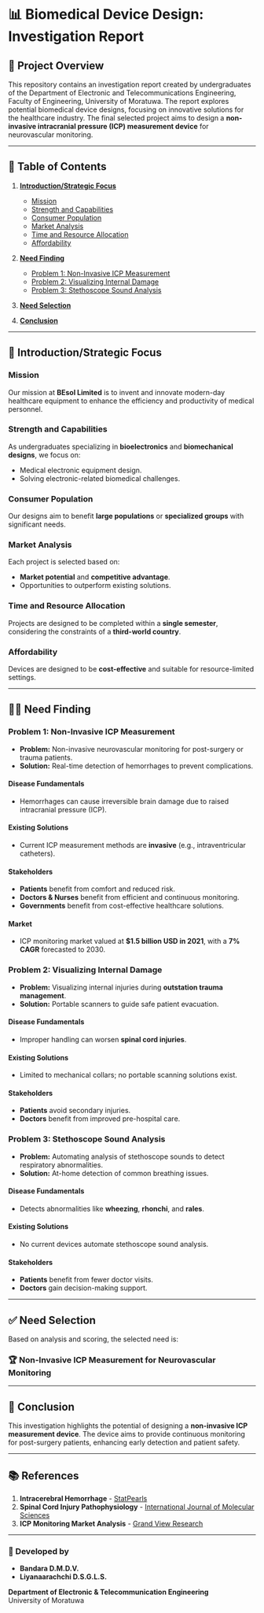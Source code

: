 # 📊 Biomedical Device Design: Investigation Report

## 🏥 Project Overview

This repository contains an investigation report created by undergraduates of the Department of Electronic and Telecommunications Engineering, Faculty of Engineering, University of Moratuwa. The report explores potential biomedical device designs, focusing on innovative solutions for the healthcare industry. The final selected project aims to design a **non-invasive intracranial pressure (ICP) measurement device** for neurovascular monitoring.

---

## 📌 Table of Contents

1. **[Introduction/Strategic Focus](#introductionstrategic-focus)**
   - [Mission](#mission)
   - [Strength and Capabilities](#strength-and-capabilities)
   - [Consumer Population](#consumer-population)
   - [Market Analysis](#market-analysis)
   - [Time and Resource Allocation](#time-and-resource-allocation)
   - [Affordability](#affordability)

2. **[Need Finding](#need-finding)**
   - [Problem 1: Non-Invasive ICP Measurement](#problem-1-non-invasive-icp-measurement)
   - [Problem 2: Visualizing Internal Damage](#problem-2-visualizing-internal-damage)
   - [Problem 3: Stethoscope Sound Analysis](#problem-3-stethoscope-sound-analysis)

3. **[Need Selection](#need-selection)**

4. **[Conclusion](#conclusion)**

---

## 📄 Introduction/Strategic Focus

### Mission

Our mission at **BEsol Limited** is to invent and innovate modern-day healthcare equipment to enhance the efficiency and productivity of medical personnel.

### Strength and Capabilities

As undergraduates specializing in **bioelectronics** and **biomechanical designs**, we focus on:

- Medical electronic equipment design.
- Solving electronic-related biomedical challenges.

### Consumer Population

Our designs aim to benefit **large populations** or **specialized groups** with significant needs.

### Market Analysis

Each project is selected based on:

- **Market potential** and **competitive advantage**.
- Opportunities to outperform existing solutions.

### Time and Resource Allocation

Projects are designed to be completed within a **single semester**, considering the constraints of a **third-world country**.

### Affordability

Devices are designed to be **cost-effective** and suitable for resource-limited settings.

---

## 🕵️‍♂️ Need Finding

### Problem 1: Non-Invasive ICP Measurement

- **Problem:** Non-invasive neurovascular monitoring for post-surgery or trauma patients.
- **Solution:** Real-time detection of hemorrhages to prevent complications.

#### Disease Fundamentals

- Hemorrhages can cause irreversible brain damage due to raised intracranial pressure (ICP).
  
#### Existing Solutions

- Current ICP measurement methods are **invasive** (e.g., intraventricular catheters).

#### Stakeholders

- **Patients** benefit from comfort and reduced risk.
- **Doctors & Nurses** benefit from efficient and continuous monitoring.
- **Governments** benefit from cost-effective healthcare solutions.

#### Market

- ICP monitoring market valued at **$1.5 billion USD in 2021**, with a **7% CAGR** forecasted to 2030.

### Problem 2: Visualizing Internal Damage

- **Problem:** Visualizing internal injuries during **outstation trauma management**.
- **Solution:** Portable scanners to guide safe patient evacuation.

#### Disease Fundamentals

- Improper handling can worsen **spinal cord injuries**.

#### Existing Solutions

- Limited to mechanical collars; no portable scanning solutions exist.

#### Stakeholders

- **Patients** avoid secondary injuries.
- **Doctors** benefit from improved pre-hospital care.

### Problem 3: Stethoscope Sound Analysis

- **Problem:** Automating analysis of stethoscope sounds to detect respiratory abnormalities.
- **Solution:** At-home detection of common breathing issues.

#### Disease Fundamentals

- Detects abnormalities like **wheezing**, **rhonchi**, and **rales**.

#### Existing Solutions

- No current devices automate stethoscope sound analysis.

#### Stakeholders

- **Patients** benefit from fewer doctor visits.
- **Doctors** gain decision-making support.

---

## ✅ Need Selection

Based on analysis and scoring, the selected need is:

### 🏆 Non-Invasive ICP Measurement for Neurovascular Monitoring

---

## 🏁 Conclusion

This investigation highlights the potential of designing a **non-invasive ICP measurement device**. The device aims to provide continuous monitoring for post-surgery patients, enhancing early detection and patient safety.

---

## 📚 References

1. **Intracerebral Hemorrhage** - [StatPearls](https://www.ncbi.nlm.nih.gov/books/NBK553103/)
2. **Spinal Cord Injury Pathophysiology** - [International Journal of Molecular Sciences](https://doi.org/10.3390/ijms21207533)
3. **ICP Monitoring Market Analysis** - [Grand View Research](https://www.grandviewresearch.com/industry-analysis/intracranial-pressure-icp-monitoring-devices-market)

---

### 🚀 Developed by

- **Bandara D.M.D.V.**
- **Liyanaarachchi D.S.G.L.S.**

**Department of Electronic & Telecommunication Engineering**  
University of Moratuwa
